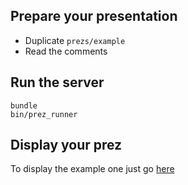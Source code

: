 ## Prepare your presentation

* Duplicate `prezs/example`
* Read the comments

## Run the server

```shell
bundle
bin/prez_runner
```

## Display your prez

To display the example one just go [here](http://localhost:8080/prezs/example)